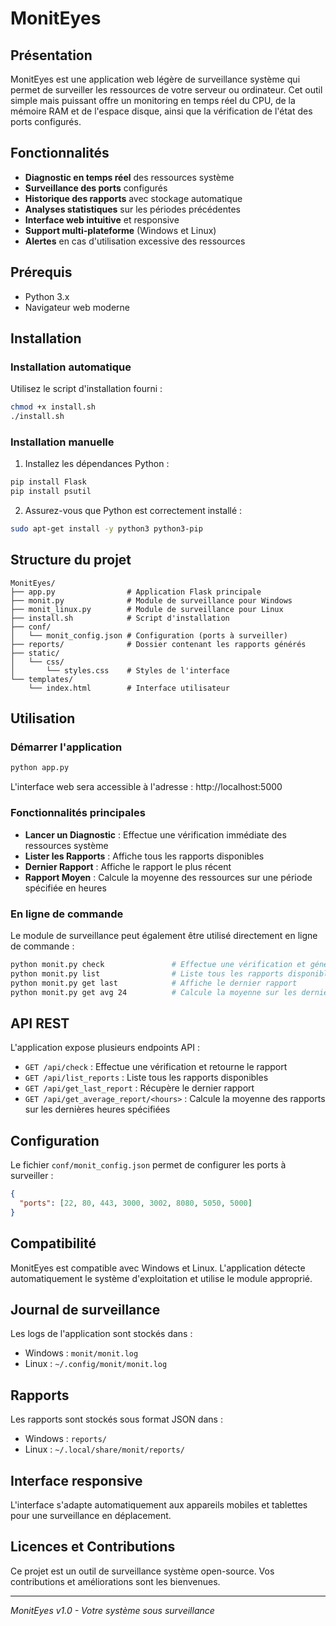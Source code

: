 # MonitEyes

## Présentation

MonitEyes est une application web légère de surveillance système qui permet de surveiller les ressources de votre serveur ou ordinateur. Cet outil simple mais puissant offre un monitoring en temps réel du CPU, de la mémoire RAM et de l'espace disque, ainsi que la vérification de l'état des ports configurés.

## Fonctionnalités

- **Diagnostic en temps réel** des ressources système
- **Surveillance des ports** configurés
- **Historique des rapports** avec stockage automatique
- **Analyses statistiques** sur les périodes précédentes
- **Interface web intuitive** et responsive
- **Support multi-plateforme** (Windows et Linux)
- **Alertes** en cas d'utilisation excessive des ressources

## Prérequis

- Python 3.x
- Navigateur web moderne

## Installation

### Installation automatique

Utilisez le script d'installation fourni :

```bash
chmod +x install.sh
./install.sh
```
### Installation manuelle

1. Installez les dépendances Python :

```bash
pip install Flask
pip install psutil
```

2. Assurez-vous que Python est correctement installé :

```bash
sudo apt-get install -y python3 python3-pip
```

## Structure du projet

```
MonitEyes/
├── app.py                # Application Flask principale
├── monit.py              # Module de surveillance pour Windows
├── monit_linux.py        # Module de surveillance pour Linux
├── install.sh            # Script d'installation
├── conf/
│   └── monit_config.json # Configuration (ports à surveiller)
├── reports/              # Dossier contenant les rapports générés
├── static/
│   └── css/
│       └── styles.css    # Styles de l'interface
└── templates/
    └── index.html        # Interface utilisateur
```

## Utilisation

### Démarrer l'application

```bash
python app.py
```

L'interface web sera accessible à l'adresse : http://localhost:5000

### Fonctionnalités principales

- **Lancer un Diagnostic** : Effectue une vérification immédiate des ressources système
- **Lister les Rapports** : Affiche tous les rapports disponibles
- **Dernier Rapport** : Affiche le rapport le plus récent
- **Rapport Moyen** : Calcule la moyenne des ressources sur une période spécifiée en heures

### En ligne de commande

Le module de surveillance peut également être utilisé directement en ligne de commande :

```bash
python monit.py check               # Effectue une vérification et génère un rapport
python monit.py list                # Liste tous les rapports disponibles
python monit.py get last            # Affiche le dernier rapport
python monit.py get avg 24          # Calcule la moyenne sur les dernières 24 heures
```

## API REST

L'application expose plusieurs endpoints API :

- `GET /api/check` : Effectue une vérification et retourne le rapport
- `GET /api/list_reports` : Liste tous les rapports disponibles
- `GET /api/get_last_report` : Récupère le dernier rapport
- `GET /api/get_average_report/<hours>` : Calcule la moyenne des rapports sur les dernières heures spécifiées

## Configuration

Le fichier `conf/monit_config.json` permet de configurer les ports à surveiller :

```json
{
  "ports": [22, 80, 443, 3000, 3002, 8080, 5050, 5000]
}
```

## Compatibilité

MonitEyes est compatible avec Windows et Linux. L'application détecte automatiquement le système d'exploitation et utilise le module approprié.

## Journal de surveillance

Les logs de l'application sont stockés dans :
- Windows : `monit/monit.log`
- Linux : `~/.config/monit/monit.log`

## Rapports

Les rapports sont stockés sous format JSON dans :
- Windows : `reports/`
- Linux : `~/.local/share/monit/reports/`

## Interface responsive

L'interface s'adapte automatiquement aux appareils mobiles et tablettes pour une surveillance en déplacement.

## Licences et Contributions

Ce projet est un outil de surveillance système open-source. Vos contributions et améliorations sont les bienvenues.

---

*MonitEyes v1.0 - Votre système sous surveillance*